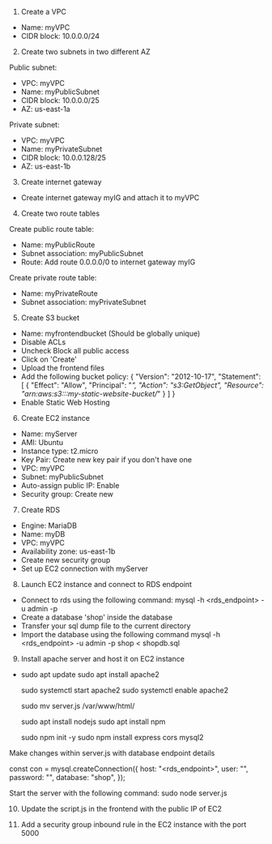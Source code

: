 1. Create a VPC

- Name: myVPC
- CIDR block: 10.0.0.0/24

2. Create two subnets in two different AZ

Public subnet:

- VPC: myVPC
- Name: myPublicSubnet
- CIDR block: 10.0.0.0/25
- AZ: us-east-1a

Private subnet:

- VPC: myVPC
- Name: myPrivateSubnet
- CIDR block: 10.0.0.128/25
- AZ: us-east-1b

3. Create internet gateway

- Create internet gateway myIG and attach it to myVPC

4. Create two route tables

Create public route table:

- Name: myPublicRoute
- Subnet association: myPublicSubnet
- Route: Add route 0.0.0.0/0 to internet gateway myIG

Create private route table:

- Name: myPrivateRoute
- Subnet association: myPrivateSubnet

5. Create S3 bucket

- Name: myfrontendbucket (Should be globally unique)
- Disable ACLs
- Uncheck Block all public access
- Click on 'Create'
- Upload the frontend files
- Add the following bucket policy:
  {
  "Version": "2012-10-17",
  "Statement": [
  {
  "Effect": "Allow",
  "Principal": "*",
  "Action": "s3:GetObject",
  "Resource": "arn:aws:s3:::my-static-website-bucket/*"
  }
  ]
  }
- Enable Static Web Hosting

6. Create EC2 instance

- Name: myServer
- AMI: Ubuntu
- Instance type: t2.micro
- Key Pair: Create new key pair if you don't have one
- VPC: myVPC
- Subnet: myPublicSubnet
- Auto-assign public IP: Enable
- Security group: Create new

7. Create RDS

- Engine: MariaDB
- Name: myDB
- VPC: myVPC
- Availability zone: us-east-1b
- Create new security group
- Set up EC2 connection with myServer

8. Launch EC2 instance and connect to RDS endpoint

- Connect to rds using the following command:
  mysql -h <rds_endpoint> -u admin -p
- Create a database 'shop' inside the database
- Transfer your sql dump file to the current directory
- Import the database using the following command
  mysql -h <rds_endpoint> -u admin -p shop < shopdb.sql

9. Install apache server and host it on EC2 instance

- sudo apt update
  sudo apt install apache2

  sudo systemctl start apache2
  sudo systemctl enable apache2

  sudo mv server.js /var/www/html/

  sudo apt install nodejs
  sudo apt install npm

  sudo npm init -y
  sudo npm install express cors mysql2

Make changes within server.js with database endpoint details

const con = mysql.createConnection({
host: "<rds_endpoint>",
user: "<username>",
password: "<password>",
database: "shop",
});

Start the server with the following command:
sudo node server.js

10. Update the script.js in the frontend with the public IP of EC2

11. Add a security group inbound rule in the EC2 instance with the port 5000
